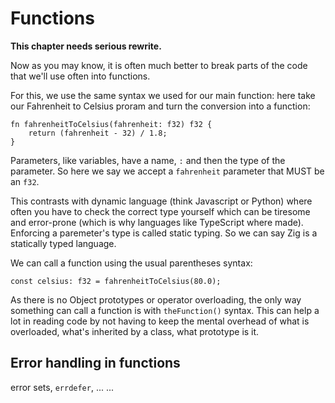 # Functions

**This chapter needs serious rewrite.**

Now as you may know, it is often much better to break parts of the code that we'll use
often into functions.

For this, we use the same syntax we used for our main function:
here take our Fahrenheit to Celsius proram and turn the conversion into
a function:

```zig
fn fahrenheitToCelsius(fahrenheit: f32) f32 {
    return (fahrenheit - 32) / 1.8;
}
```

Parameters, like variables, have a name, `:` and then the type of the parameter. So here we say
we accept a `fahrenheit` parameter that MUST be an `f32`.

This contrasts with dynamic language (think Javascript or Python) where often you have to
check the correct type yourself which can be tiresome and error-prone (which is
why languages like TypeScript where made). Enforcing a paremeter's type is called static
typing. So we can say Zig is a statically typed language.

We can call a function using the usual parentheses syntax:

```zig
const celsius: f32 = fahrenheitToCelsius(80.0);
```

As there is no Object prototypes or operator overloading, the only way something can call
a function is with `theFunction()` syntax. This can help a lot in reading code by not
having to keep the mental overhead of what is overloaded, what's inherited by a class,
what prototype is it.

## Error handling in functions

error sets, `errdefer`, ...
...